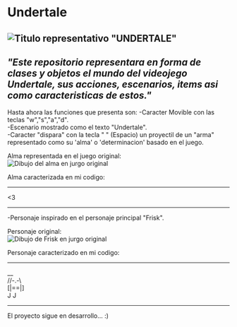 # Undertale
![Titulo representativo "UNDERTALE"](https://sucodemanga.com.br/wp-content/uploads/2018/09/undertale-thumb.jpg)
---
*"Este repositorio representara en forma de clases y objetos el mundo del videojego Undertale, sus acciones, escenarios, items asi como caracteristicas de estos."*
---
Hasta ahora las funciones que presenta son:
-Caracter Movible con las teclas "w","s","a","d".  
-Escenario mostrado como el texto "Undertale".  
-Caracter "dispara" con la tecla " " (Espacio) un proyectil de un "arma" representado como su 'alma' o 'determinacion' basado en el juego.  

Alma representada en el juego original:  
![Dibujo del alma en jurgo original](https://external-content.duckduckgo.com/iu/?u=http%3A%2F%2Fpm1.narvii.com%2F6312%2Fbdbf4515f660517dd2f43bc01c0e2a02539f7ccc_00.jpg&f=1&nofb=1&ipt=7d345bffaaabfc31cc6b2b1fc6b5c4169d963193218ea156496c112aefc8ddac&ipo=images.jpg)  

Alma caracterizada en mi codigo:  
* * *
<3 
* * *
-Personaje inspirado en el personaje principal "Frisk".  

Personaje original:  
![Dibujo de Frisk en jurgo original](https://external-content.duckduckgo.com/iu/?u=https%3A%2F%2Fi.ytimg.com%2Fvi%2FFS6OWOaPw6g%2Fhqdefault.jpg&f=1&nofb=1&ipt=6693f339894d7adf7b1af696d48a6f3fdfbf5693ff6eabb83f9a9e2a7b01d6bf&ipo=images.jpg)  

Personaje caracterizado en mi codigo:  
* * *
  __  
//-.-\  
[|==|]  
 J J  
* * *
El proyecto sigue en desarrollo...   :)
    



